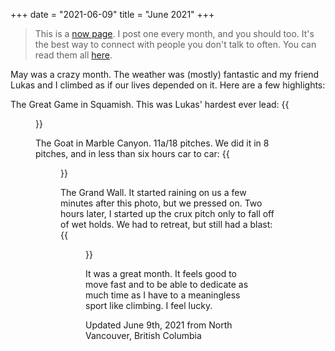 +++
date = "2021-06-09"
title = "June 2021"
+++

> This is a [now page](https://sive.rs/now). I post one every month, and you should too. It's the best way to connect with people you don't talk to often. You can read them all [here](/now).
<!--more-->

May was a crazy month. The weather was (mostly) fantastic and my friend Lukas and I climbed as if our lives depended on it. Here are a few highlights:

The Great Game in Squamish. This was Lukas' hardest ever lead:
{{<figure src="great-game.jpg">}}

The Goat in Marble Canyon. 11a/18 pitches. We did it in 8 pitches, and in less than six hours car to car:
{{<figure src="goat.jpg">}}

The Grand Wall. It started raining on us a few minutes after this photo, but we pressed on. Two hours later, I started up the crux pitch only to fall off of wet holds. We had to retreat, but still had a blast:
{{<figure src="grand-wall.jpg">}}

It was a great month. It feels good to move fast and to be able to dedicate as much time as I have to a meaningless sport like climbing. I feel lucky.

Updated June 9th, 2021 from North Vancouver, British Columbia
